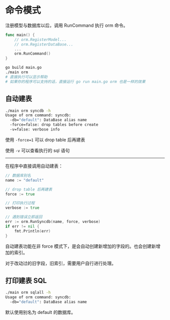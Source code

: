 # 命令模式

注册模型与数据库以后，调用 RunCommand 执行 orm 命令。

```go
func main() {
	// orm.RegisterModel...
	// orm.RegisterDataBase...
	...
	orm.RunCommand()
}
```

```bash
go build main.go
./main orm
# 直接执行可以显示帮助
# 如果你的程序可以支持的话，直接运行 go run main.go orm 也是一样的效果
```

## 自动建表

```bash
./main orm syncdb -h
Usage of orm command: syncdb:
  -db="default": DataBase alias name
  -force=false: drop tables before create
  -v=false: verbose info
```

使用 `-force=1` 可以 drop table 后再建表

使用 `-v` 可以查看执行的 sql 语句

---

在程序中直接调用自动建表：

```go
// 数据库别名
name := "default"

// drop table 后再建表
force := true

// 打印执行过程
verbose := true

// 遇到错误立即返回
err := orm.RunSyncdb(name, force, verbose)
if err != nil {
	fmt.Println(err)
}
```

自动建表功能在非 force 模式下，是会自动创建新增加的字段的。也会创建新增加的索引。

对于改动过的旧字段，旧索引，需要用户自行进行处理。

## 打印建表 SQL

```bash
./main orm sqlall -h
Usage of orm command: syncdb:
  -db="default": DataBase alias name
```

默认使用别名为 default 的数据库。
